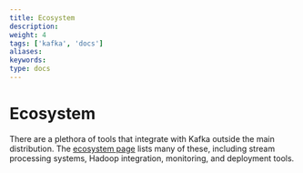 ```yaml
---
title: Ecosystem
description: 
weight: 4
tags: ['kafka', 'docs']
aliases: 
keywords: 
type: docs
---
```


# Ecosystem

There are a plethora of tools that integrate with Kafka outside the main distribution. The [ ecosystem page](https://cwiki.apache.org/confluence/display/KAFKA/Ecosystem) lists many of these, including stream processing systems, Hadoop integration, monitoring, and deployment tools. 
